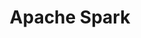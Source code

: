 ---
codehost: https://github.com/https://github.com/amplab/spark-ec2
logohandle: apache_spark
sort: apache_spark
tags:
- apache
title: Apache Spark
website: https://spark.apache.org/
---